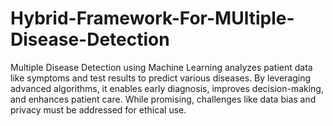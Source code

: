 # Hybrid-Framework-For-MUltiple-Disease-Detection
Multiple Disease Detection using Machine Learning analyzes patient data like symptoms and test results to predict various diseases. By leveraging advanced algorithms, it enables early diagnosis, improves decision-making, and enhances patient care. While promising, challenges like data bias and privacy must be addressed for ethical use.

